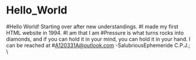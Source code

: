 # Hello_World
#Hello World! Starting over after new understandings. 
#I made my first HTML website in 1994.
#I am that I am
#Pressure is what turns rocks into diamonds, and if you can hold it in your mind, you can hold it in your hand. I can be reached at
#A120331A@outlook.com -SalubriousEphemeride C.P.J.; \\
